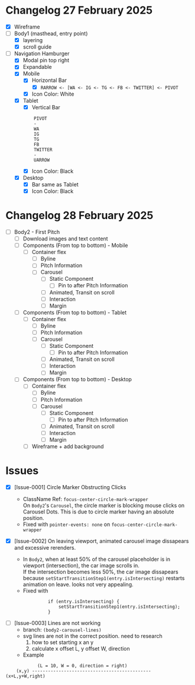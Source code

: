 # Changelog 27 February 2025

- [x] Wireframe
- [ ] Body1 (masthead, entry point)
    - [x] layering
    - [x] scroll guide
- [ ] Navigation Hamburger
    - [x] Modal pin top right
    - [x] Expandable
    - [x] Mobile
        - [x] Horizontal Bar
            - [x] `RARROW <- [WA <- IG <- TG <- FB <- TWITTER] <- PIVOT`
        - [x] Icon Color: White
    - [x] Tablet
        - [x] Vertical Bar
      ```
          PIVOT
          -
          WA
          IG
          TG
          FB
          TWITTER
          -
          UARROW
      ```
        - [x] Icon Color: Black
    - [x] Desktop
        - [x] Bar same as Tablet
        - [x] Icon Color: Black

# Changelog 28 February 2025

- [ ] Body2 - First Pitch
    - [ ] Download images and text content
    - [ ] Components (From top to bottom) - Mobile
        - [ ] Container flex
            - [ ] Byline
            - [ ] Pitch Information
            - [ ] Carousel
                - [ ] Static Component
                    - [ ] Pin to after Pitch Information
                - [ ] Animated, Transit on scroll
                - [ ] Interaction
                - [ ] Margin
    - [ ] Components (From top to bottom) - Tablet
        - [ ] Container flex
            - [ ] Byline
            - [ ] Pitch Information
            - [ ] Carousel
                - [ ] Static Component
                    - [ ] Pin to after Pitch Information
                - [ ] Animated, Transit on scroll
                - [ ] Interaction
                - [ ] Margin
    - [ ] Components (From top to bottom) - Desktop
        - [ ] Container flex
            - [ ] Byline
            - [ ] Pitch Information
            - [ ] Carousel
                - [ ] Static Component
                    - [ ] Pin to after Pitch Information
                - [ ] Animated, Transit on scroll
                - [ ] Interaction
                - [ ] Margin
        - [ ] Wireframe + add background

# Issues

- [x] [Issue-0001] Circle Marker Obstructing Clicks

    - ClassName Ref: `focus-center-circle-mark-wrapper` \
      On `Body2`'s `Carousel`, the circle marker is blocking mouse clicks on Carousel Dots.
      This is due to circle marker having an absolute position.
    - Fixed with `pointer-events: none` on `focus-center-circle-mark-wrapper`

- [x] [Issue-0002] On leaving viewport, animated carousel image dissapears and excessive rerenders.
    - In `Body2`, when at least 50% of the carousel placeholder is in viewport (intersection), the car image scrolls
      in. \
      If the intersection becomes less 50%, the car image dissapears because
      `setStartTransitionStep1(entry.isIntersecting)` restarts animation on leave. looks not very appealing.
    - Fixed with

```
                if (entry.isIntersecting) {
                    setStartTransitionStep1(entry.isIntersecting);
                }
```

- [ ] [Issue-0003] Lines are not working
    - branch:
      `(body2-carousel-lines)`
    - svg lines are not in the correct position. need to research
        1. how to set starting x an y
        2. calculate x offset L, y offset W, direction
    - Example

```
            (L = 10, W = 0, direction = right)
    (x,y) --------------------------------------------- (x+L,y+W,right)
```